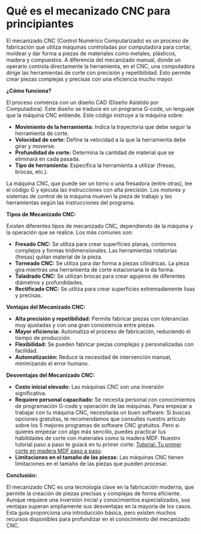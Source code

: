 # Qué es el mecanizado CNC para principiantes

El mecanizado CNC (Control Numérico Computarizado) es un proceso de fabricación que utiliza máquinas controladas por computadora para cortar, moldear y dar forma a piezas de materiales como metales, plásticos, madera y compuestos.  A diferencia del mecanizado manual, donde un operario controla directamente la herramienta, en el CNC, una computadora dirige las herramientas de corte con precisión y repetibilidad.  Esto permite crear piezas complejas y precisas con una eficiencia mucho mayor.

**¿Cómo funciona?**

El proceso comienza con un diseño CAD (Diseño Asistido por Computadora). Este diseño se traduce en un programa G-code, un lenguaje que la máquina CNC entiende.  Este código instruye a la máquina sobre:

* **Movimiento de la herramienta:**  Indica la trayectoria que debe seguir la herramienta de corte.
* **Velocidad de corte:** Define la velocidad a la que la herramienta debe girar y moverse.
* **Profundidad de corte:** Determina la cantidad de material que se eliminará en cada pasada.
* **Tipo de herramienta:** Especifica la herramienta a utilizar (fresas, brocas, etc.).

La máquina CNC, que puede ser un torno o una fresadora (entre otras), lee el código G y ejecuta las instrucciones con alta precisión. Los motores y sistemas de control de la máquina mueven la pieza de trabajo y las herramientas según las instrucciones del programa.

**Tipos de Mecanizado CNC:**

Existen diferentes tipos de mecanizado CNC, dependiendo de la máquina y la operación que se realice. Los más comunes son:

* **Fresado CNC:**  Se utiliza para crear superficies planas, contornos complejos y formas tridimensionales.  Las herramientas rotatorias (fresas) quitan material de la pieza.
* **Torneado CNC:** Se utiliza para dar forma a piezas cilíndricas.  La pieza gira mientras una herramienta de corte estacionaria le da forma.
* **Taladrado CNC:**  Se utilizan brocas para crear agujeros de diferentes diámetros y profundidades.
* **Rectificado CNC:**  Se utiliza para crear superficies extremadamente lisas y precisas.


**Ventajas del Mecanizado CNC:**

* **Alta precisión y repetibilidad:**  Permite fabricar piezas con tolerancias muy ajustadas y con una gran consistencia entre piezas.
* **Mayor eficiencia:**  Automatiza el proceso de fabricación, reduciendo el tiempo de producción.
* **Flexibilidad:**  Se pueden fabricar piezas complejas y personalizadas con facilidad.
* **Automatización:**  Reduce la necesidad de intervención manual, minimizando el error humano.

**Desventajas del Mecanizado CNC:**

* **Costo inicial elevado:**  Las máquinas CNC son una inversión significativa.
* **Requiere personal capacitado:**  Se necesita personal con conocimientos de programación G-code y operación de las máquinas.  Para empezar a trabajar con tu máquina CNC, necesitarás un buen software.  Si buscas opciones gratuitas, te recomendamos que consultes nuestro artículo sobre los 5 mejores programas de software CNC gratuitos.  Pero si quieres empezar con algo más sencillo,  puedes practicar tus habilidades de corte con materiales como la madera MDF.  Nuestro tutorial paso a paso te guiará en tu primer corte: [Tutorial: Tu primer corte en madera MDF paso a paso](/tutorial-tu-primer-corte-en-madera-mdf-paso-a-paso).
* **Limitaciones en el tamaño de las piezas:**  Las máquinas CNC tienen limitaciones en el tamaño de las piezas que pueden procesar.


**Conclusión:**

El mecanizado CNC es una tecnología clave en la fabricación moderna, que permite la creación de piezas precisas y complejas de forma eficiente.  Aunque requiere una inversión inicial y conocimientos especializados, sus ventajas superan ampliamente sus desventajas en la mayoría de los casos.  Esta guía proporciona una introducción básica, pero existen muchos recursos disponibles para profundizar en el conocimiento del mecanizado CNC.